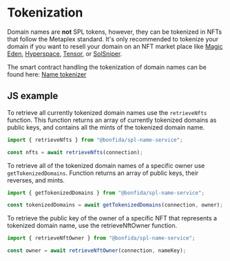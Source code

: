 # Tokenization

Domain names are **not** SPL tokens, however, they can be tokenized in NFTs that follow the Metaplex standard. It's only recommended to tokenize your domain if you want to resell your domain on an NFT market place like [Magic Eden](https://magiceden.io/marketplace/bonfida), [Hyperspace](https://hyperspace.xyz/collection/solananameservice), [Tensor](https://www.tensor.trade/trade/sol_domain_names), or [SolSniper](https://www.sniper.xyz/collection/bonfida).

The smart contract handling the tokenization of domain names can be found here: [Name tokenizer](https://github.com/Bonfida/name-tokenizer)

## JS example

To retrieve all currently tokenized domain names use the `retrieveNfts` function. This function returns an array of currently tokenized domains as public keys, and contains all the mints of the tokenized domain name.

```js
import { retrieveNfts } from "@bonfida/spl-name-service";

const nfts = await retrieveNfts(connection);
```

To retrieve all of the tokenized domain names of a specific owner use `getTokenizedDomains`. Function returns an array of public keys, their reverses, and mints.

```js
import { getTokenizedDomains } from "@bonfida/spl-name-service";

const tokenizedDomains = await getTokenizedDomains(connection, owner);
```

To retrieve the public key of the owner of a specific NFT that represents a tokenized domain name, use the retrieveNftOwner function.

```js
import { retrieveNftOwner } from "@bonfida/spl-name-service";

const owner = await retrieveNftOwner(connection, nameKey);
```
